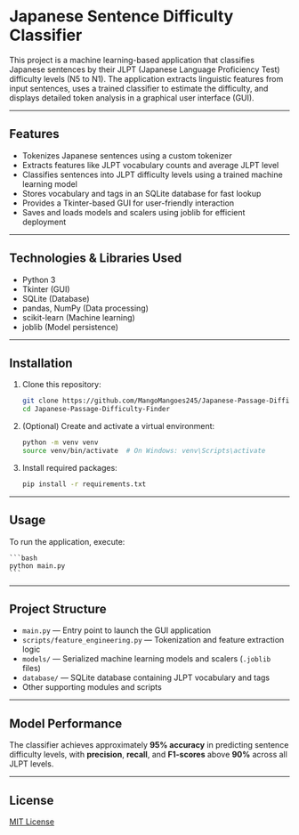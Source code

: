 # Japanese Sentence Difficulty Classifier

This project is a machine learning-based application that classifies Japanese sentences by their JLPT (Japanese Language Proficiency Test) difficulty levels (N5 to N1). The application extracts linguistic features from input sentences, uses a trained classifier to estimate the difficulty, and displays detailed token analysis in a graphical user interface (GUI).

---

## Features

- Tokenizes Japanese sentences using a custom tokenizer  
- Extracts features like JLPT vocabulary counts and average JLPT level  
- Classifies sentences into JLPT difficulty levels using a trained machine learning model  
- Stores vocabulary and tags in an SQLite database for fast lookup  
- Provides a Tkinter-based GUI for user-friendly interaction  
- Saves and loads models and scalers using joblib for efficient deployment  

---

## Technologies & Libraries Used

- Python 3  
- Tkinter (GUI)  
- SQLite (Database)  
- pandas, NumPy (Data processing)  
- scikit-learn (Machine learning)  
- joblib (Model persistence)  

---

## Installation

1. Clone this repository:

    ```bash
    git clone https://github.com/MangoMangoes245/Japanese-Passage-Difficulty-Finder.git
    cd Japanese-Passage-Difficulty-Finder
    ```

2. (Optional) Create and activate a virtual environment:

    ```bash
    python -m venv venv
    source venv/bin/activate  # On Windows: venv\Scripts\activate
    ```

3. Install required packages:

    ```bash
    pip install -r requirements.txt
    ```

---

## Usage

To run the application, execute:

    ```bash
    python main.py
    ```
    
---

## Project Structure

- `main.py` — Entry point to launch the GUI application  
- `scripts/feature_engineering.py` — Tokenization and feature extraction logic  
- `models/` — Serialized machine learning models and scalers (`.joblib` files)  
- `database/` — SQLite database containing JLPT vocabulary and tags  
- Other supporting modules and scripts  

---

## Model Performance

The classifier achieves approximately **95% accuracy** in predicting sentence difficulty levels, with **precision**, **recall**, and **F1-scores** above **90%** across all JLPT levels.

---

## License

[MIT License](LICENSE)

